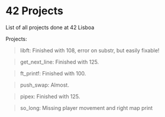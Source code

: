 # 42 Projects
List of all projects done at 42 Lisboa

Projects:
> libft: Finished with 108, error on substr, but easily fixable!

> get_next_line: Finished with 125.

> ft_printf: Finished with 100.

> push_swap: Almost.

> pipex: Finished with 125.

> so_long: Missing player movement and right map print
